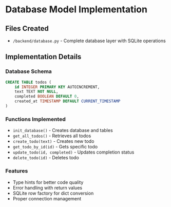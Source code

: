 # Database Model Implementation

## Files Created
- `/backend/database.py` - Complete database layer with SQLite operations

## Implementation Details

### Database Schema
```sql
CREATE TABLE todos (
    id INTEGER PRIMARY KEY AUTOINCREMENT,
    text TEXT NOT NULL,
    completed BOOLEAN DEFAULT 0,
    created_at TIMESTAMP DEFAULT CURRENT_TIMESTAMP
)
```

### Functions Implemented
- `init_database()` - Creates database and tables
- `get_all_todos()` - Retrieves all todos
- `create_todo(text)` - Creates new todo
- `get_todo_by_id(id)` - Gets specific todo
- `update_todo(id, completed)` - Updates completion status
- `delete_todo(id)` - Deletes todo

### Features
- Type hints for better code quality
- Error handling with return values
- SQLite row factory for dict conversion
- Proper connection management